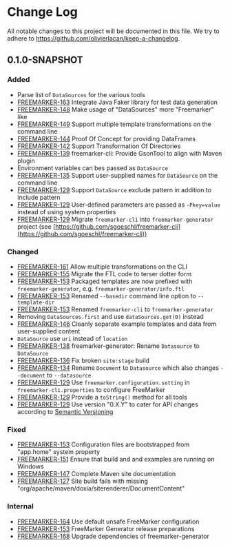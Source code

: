 # Change Log

All notable changes to this project will be documented in this file. We try to adhere to https://github.com/olivierlacan/keep-a-changelog.

## 0.1.0-SNAPSHOT

### Added
* Parse list of `DataSources` for the various tools
* [FREEMARKER-163] Integrate Java Faker library for test data generation
* [FREEMARKER-148] Make usage of "DataSources" more "Freemarker" like
* [FREEMARKER-149] Support multiple template transformations on the command line
* [FREEMARKER-144] Proof Of Concept for providing DataFrames
* [FREEMARKER-142] Support Transformation Of Directories
* [FREEMARKER-139] freemarker-cli: Provide GsonTool to align with Maven plugin
* Environment variables can bes passed as `DataSource`
* [FREEMARKER-135] Support user-supplied names for `DataSource` on the command line
* [FREEMARKER-129] Support `DataSource` exclude pattern in addition to include pattern
* [FREEMARKER-129] User-defined parameters are passed as `-Pkey=value` instead of using system properties
* [FREEMARKER-129] Migrate `freemarker-cli` into `freemarker-generator` project (see [https://github.com/sgoeschl/freemarker-cli](https://github.com/sgoeschl/freemarker-cli))

### Changed
* [FREEMARKER-161] Allow multiple transformations on the CLI
* [FREEMARKER-155] Migrate the FTL code to terser dotter form 
* [FREEMARKER-153] Packaged templates are now prefixed with `freemarker-generator`, e.g. `freemarker-generator/info.ftl`
* [FREEMARKER-153] Renamed `--basedir` command line option to `--template-dir`
* [FREEMARKER-153] Renamed `freemarker-cli` to `freemarker-generator`
* Removing `DataSources.first` and use `dataSources.get(0)` instead
* [FREEMARKER-146] Cleanly separate example templates and data from user-supplied content
* `DataSource` use `uri` instead of `location`
* [FREEMARKER-138] freemarker-generator: Rename `Datasource` to `DataSource`
* [FREEMARKER-136] Fix broken `site:stage` build
* [FREEMARKER-134] Rename `Document` to `Datasource` which also changes `--document` to `--datasource`
* [FREEMARKER-129] Use `freemarker.configuration.setting` in `freemarker-cli.properties` to configure FreeMarker
* [FREEMARKER-129] Provide a `toString()` method for all tools
* [FREEMARKER-129] Use version "0.X.Y" to cater for API changes according to [Semantic Versioning](https://semver.org)

### Fixed
* [FREEMARKER-153] Configuration files are bootstrapped from "app.home" system property 
* [FREEMARKER-151] Ensure that build and and examples are running on Windows
* [FREEMARKER-147] Complete Maven site documentation
* [FREEMARKER-127] Site build fails with missing "org/apache/maven/doxia/siterenderer/DocumentContent"

### Internal
* [FREEMARKER-164] Use default unsafe FreeMarker configuration
* [FREEMARKER-153] FreeMarker Generator release preparations
* [FREEMARKER-168] Upgrade dependencies of freemarker-generator

[FREEMARKER-127]: https://issues.apache.org/jira/browse/FREEMARKER-127
[FREEMARKER-128]: https://issues.apache.org/jira/browse/FREEMARKER-128
[FREEMARKER-129]: https://issues.apache.org/jira/browse/FREEMARKER-129
[FREEMARKER-134]: https://issues.apache.org/jira/browse/FREEMARKER-134
[FREEMARKER-135]: https://issues.apache.org/jira/browse/FREEMARKER-135
[FREEMARKER-136]: https://issues.apache.org/jira/browse/FREEMARKER-136
[FREEMARKER-138]: https://issues.apache.org/jira/browse/FREEMARKER-138
[FREEMARKER-139]: https://issues.apache.org/jira/browse/FREEMARKER-139
[FREEMARKER-142]: https://issues.apache.org/jira/browse/FREEMARKER-142
[FREEMARKER-144]: https://issues.apache.org/jira/browse/FREEMARKER-144
[FREEMARKER-146]: https://issues.apache.org/jira/browse/FREEMARKER-146
[FREEMARKER-147]: https://issues.apache.org/jira/browse/FREEMARKER-147
[FREEMARKER-148]: https://issues.apache.org/jira/browse/FREEMARKER-148
[FREEMARKER-149]: https://issues.apache.org/jira/browse/FREEMARKER-149
[FREEMARKER-151]: https://issues.apache.org/jira/browse/FREEMARKER-151
[FREEMARKER-153]: https://issues.apache.org/jira/browse/FREEMARKER-153
[FREEMARKER-155]: https://issues.apache.org/jira/browse/FREEMARKER-155
[FREEMARKER-161]: https://issues.apache.org/jira/browse/FREEMARKER-161
[FREEMARKER-163]: https://issues.apache.org/jira/browse/FREEMARKER-163
[FREEMARKER-164]: https://issues.apache.org/jira/browse/FREEMARKER-164
[FREEMARKER-168]: https://issues.apache.org/jira/browse/FREEMARKER-168